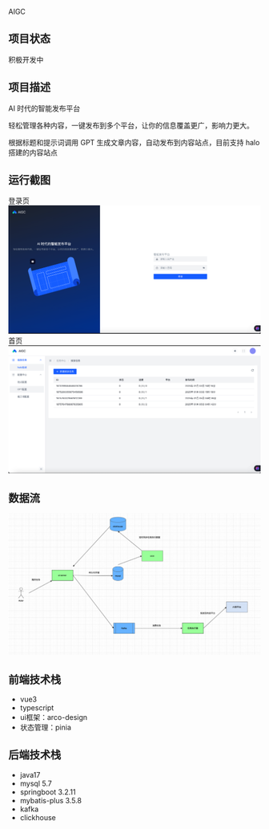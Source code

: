 AIGC

## 项目状态
积极开发中

## 项目描述
AI 时代的智能发布平台

轻松管理各种内容，一键发布到多个平台，让你的信息覆盖更广，影响力更大。

根据标题和提示词调用 GPT 生成文章内容，自动发布到内容站点，目前支持 halo 搭建的内容站点

## 运行截图
登录页
![img.png](doc/img.png)
首页
![img_1.png](doc/img_1.png)

## 数据流
![img.png](doc/data_flow.png)
## 前端技术栈
- vue3
- typescript
- ui框架：arco-design
- 状态管理：pinia

## 后端技术栈
- java17
- mysql 5.7
- springboot 3.2.11
- mybatis-plus 3.5.8
- kafka
- clickhouse
